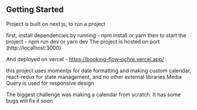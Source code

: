 ## Getting Started

Project is built on next js, to run a project

first, install dependencies by running - npm install or yarn
then to start the project - npm run dev or yarn dev
The project is hosted on port (http://localhost:3000)


And deployed on vercel - https://booking-flow-ochre.vercel.app/


this project uses momentjs for date formatting and making custom calendar, react-redux for state management, and no other external libraries
Media Query is used for responsive design

The biggest challenge was making a calendar from scratch. It has some bugs will fix it soon
